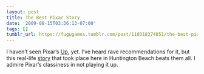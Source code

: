 ```yaml
---
layout: post
title: The Best Pixar Story
date: '2009-08-15T03:36:13-07:00'
tags: []
tumblr_url: https://fugugames.tumblr.com/post/110318374851/the-best-pixar-story
---
```

I haven’t seen Pixar’s [Up](http://disney.go.com/disneypictures/up/), yet. I’ve heard rave recommendations for it, but this real-life [story](http://www.ocregister.com/articles/pixar-up-movie-2468059-home-show) that took place here in Huntington Beach beats them all. I admire Pixar’s classiness in not playing it up.

